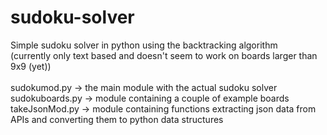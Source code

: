 # sudoku-solver
Simple sudoku solver in python using the backtracking algorithm<br/>
(currently only text based and doesn't seem to work on boards larger than 9x9 (yet))<br/><br/>
sudokumod.py    -> the main module with the actual sudoku solver<br/>
sudokuboards.py -> module containing a couple of example boards<br/>
takeJsonMod.py  -> module containing functions extracting json data from APIs and converting them to python data structures
